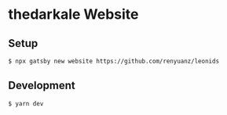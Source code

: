 # thedarkale Website

## Setup
```bash
$ npx gatsby new website https://github.com/renyuanz/leonids
```

## Development
```bash
$ yarn dev
```
